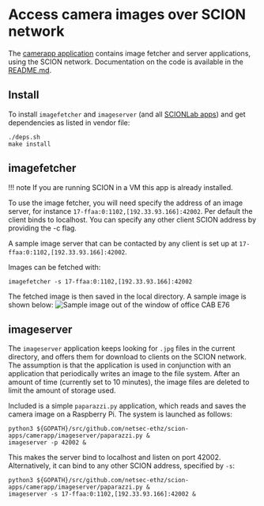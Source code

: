 
# Access camera images over SCION network

The [camerapp application](https://github.com/netsec-ethz/scion-apps/) contains image fetcher and server applications, using the SCION network. Documentation on the code is available in the [README.md](https://github.com/netsec-ethz/scion-apps/blob/master/camerapp/README.md).

## Install

To install `imagefetcher` and `imageserver` (and all [SCIONLab apps](https://github.com/netsec-ethz/scion-apps)) and get dependencies as listed in vendor file:
```shell
./deps.sh
make install
```

## imagefetcher

!!! note
    If you are running SCION in a VM this app is already installed.

To use the image fetcher, you will need specify the address of an image server, for instance `17-ffaa:0:1102,[192.33.93.166]:42002`. Per default the client binds to localhost. You can specify any other client SCION address by providing the -c flag.

A sample image server that can be contacted by any client is set up at `17-ffaa:0:1102,[192.33.93.166]:42002`.

Images can be fetched with:
```shell
imagefetcher -s 17-ffaa:0:1102,[192.33.93.166]:42002
```

The fetched image is then saved in the local directory. A sample image is shown below:
![Sample image out of the window of office CAB E76](../images/office-20171217.jpg)

## imageserver

The `imageserver` application keeps looking for `.jpg` files in the current directory, and offers them for download to clients on the SCION network. The assumption is that the application is used in conjunction with an application that periodically writes an image to the file system. After an amount of time (currently set to 10 minutes), the image files are deleted to limit the amount of storage used.

Included is a simple `paparazzi.py` application, which reads and saves the camera image on a Raspberry Pi. The system is launched as follows:

```shell
python3 ${GOPATH}/src/github.com/netsec-ethz/scion-apps/camerapp/imageserver/paparazzi.py &
imageserver -p 42002 &
```

This makes the server bind to localhost and listen on port 42002.
Alternatively, it can bind to any other SCION address, specified by `-s`:

```shell
python3 ${GOPATH}/src/github.com/netsec-ethz/scion-apps/camerapp/imageserver/paparazzi.py &
imageserver -s 17-ffaa:0:1102,[192.33.93.166]:42002 &
```
